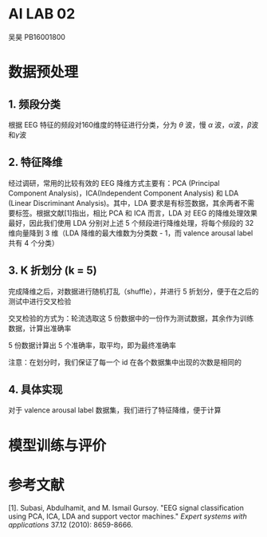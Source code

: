 # AI LAB 02

吴昊 PB16001800

# 数据预处理

## 1. 频段分类

根据 EEG 特征的频段对160维度的特征进行分类，分为 $\theta$ 波，慢 $\alpha$ 波，$\alpha$波，$\beta$波和$\gamma$波

## 2. 特征降维

经过调研，常用的比较有效的 EEG 降维方式主要有：PCA (Principal Component Analysis)，ICA(Independent Component Analysis) 和 LDA (Linear Discriminant Analysis)。其中，LDA 要求是有标签数据，其余两者不需要标签。根据文献[1]指出，相比 PCA 和 ICA 而言，LDA 对 EEG 的降维处理效果最好，因此我们使用 LDA 分别对上述 5 个频段进行降维处理，将每个频段的 32 维向量降到 3 维（LDA 降维的最大维数为分类数 - 1，而 valence arousal label 共有 4 个分类）

## 3. K 折划分 (k = 5)

完成降维之后，对数据进行随机打乱（shuffle），并进行 5 折划分，便于在之后的测试中进行交叉检验

交叉检验的方式为：轮流选取这 5 份数据中的一份作为测试数据，其余作为训练数据，计算出准确率

 5 份数据计算出 5 个准确率，取平均，即为最终准确率

注意：在划分时，我们保证了每一个 id 在各个数据集中出现的次数是相同的

## 4. 具体实现

对于 valence arousal label 数据集，我们进行了特征降维，便于计算

# 模型训练与评价



# 参考文献

[1]. Subasi, Abdulhamit, and M. Ismail Gursoy. "EEG signal classification using PCA, ICA, LDA and support vector machines." *Expert systems with applications* 37.12 (2010): 8659-8666.